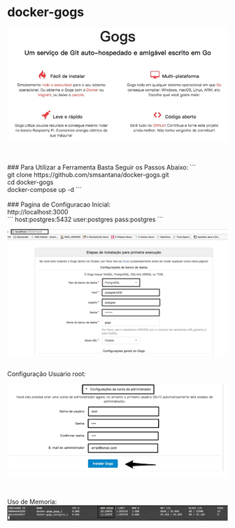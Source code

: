 # docker-gogs

![alt text](https://raw.githubusercontent.com/smsantana/docker-gogs/master/img/Gogs_home.jpg)

</br>
</br> 
### Para Utilizar a Ferramenta Basta Seguir os Passos Abaixo:
```
</br> git clone https://github.com/smsantana/docker-gogs.git
</br> cd docker-gogs
</br> docker-compose up -d
```
</br> </br>
### Pagina de Configuracao Inicial:
</br>
http://localhost:3000
</br>
```
host:postgres:5432
user:postgres
pass:postgres
```
</br>

![alt text](https://raw.githubusercontent.com/smsantana/docker-gogs/master/img/Instalacao_Gogs1.jpg)

</br> Configuração Usuario root:
</br>

![alt text](https://raw.githubusercontent.com/smsantana/docker-gogs/master/img/Instalacao_Gogs2.jpg)

</br>

Uso de Memoria:
</br>
![alt text](https://raw.githubusercontent.com/smsantana/docker-gogs/master/img/Instalacao_Gogs3.jpg)

